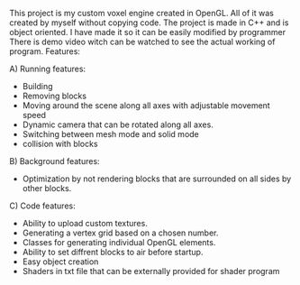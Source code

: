 This project is my custom voxel engine created in OpenGL. All of it was created by myself without copying code. The project is made in C++ and is object oriented. I have made it so it can be easily modified by programmer
There is demo video witch can be watched to see the actual working of program.
Features:


A) Running features:
  - Building
  - Removing blocks
  - Moving around the scene along all axes with adjustable movement speed
  - Dynamic camera that can be rotated along all axes.
  - Switching between mesh mode and solid mode
  - collision with blocks

B) Background features:
  - Optimization by not rendering blocks that are surrounded on all sides by other blocks.

C) Code features:
  - Ability to upload custom textures.
  - Generating a vertex grid based on a chosen number.
  - Classes for generating individual OpenGL elements.
  - Ability to set diffrent blocks to air before startup.
  - Easy object creation
  - Shaders in txt file that can be externally provided for shader program
